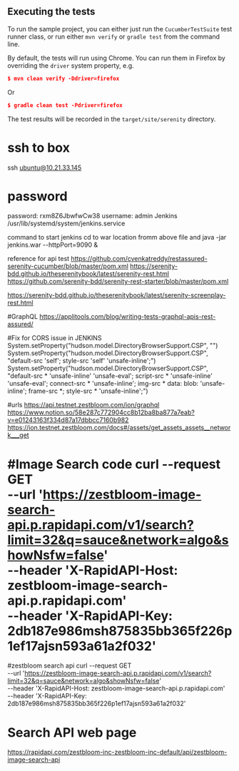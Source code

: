 ## Executing the tests
To run the sample project, you can either just run the `CucumberTestSuite` test runner class, or run either `mvn verify` or `gradle test` from the command line.

By default, the tests will run using Chrome. You can run them in Firefox by overriding the `driver` system property, e.g.
```json
$ mvn clean verify -Ddriver=firefox
```
Or
```json
$ gradle clean test -Pdriver=firefox
```

The test results will be recorded in the `target/site/serenity` directory.
# ssh to box
ssh ubuntu@10.21.33.145
# password
password: rxm8Z6JbwfwCw38
username: admin
Jenkins
/usr/lib/systemd/system/jenkins.service

command to start jenkins 
 cd to war location fromm above file and
 java -jar jenkins.war --httpPort=9090 &


reference for api test
https://github.com/cvenkatreddy/restassured-serenity-cucumber/blob/master/pom.xml
https://serenity-bdd.github.io/theserenitybook/latest/serenity-rest.html
  https://github.com/serenity-bdd/serenity-rest-starter/blob/master/pom.xml

https://serenity-bdd.github.io/theserenitybook/latest/serenity-screenplay-rest.html


#GraphQL
https://applitools.com/blog/writing-tests-graphql-apis-rest-assured/

#Fix for CORS issue in JENKINS
System.setProperty("hudson.model.DirectoryBrowserSupport.CSP", "")
System.setProperty("hudson.model.DirectoryBrowserSupport.CSP", "default-src 'self'; style-src 'self' 'unsafe-inline';")
System.setProperty("hudson.model.DirectoryBrowserSupport.CSP", "default-src * 'unsafe-inline' 'unsafe-eval'; script-src * 'unsafe-inline' 'unsafe-eval'; connect-src * 'unsafe-inline'; img-src * data: blob: 'unsafe-inline'; frame-src *; style-src * 'unsafe-inline';")

#urls
https://api.testnet.zestbloom.com/ion/graphql
https://www.notion.so/58e287c772904cc8b12ba8ba877a7eab?v=e01243163f334d87a17dbbcc7160b982       
https://ion.testnet.zestbloom.com/docs#/assets/get_assets_assets__network___get 


#Image Search code
curl --request GET \
--url 'https://zestbloom-image-search-api.p.rapidapi.com/v1/search?limit=32&q=sauce&network=algo&showNsfw=false' \
--header 'X-RapidAPI-Host: zestbloom-image-search-api.p.rapidapi.com' \
--header 'X-RapidAPI-Key: 2db187e986msh875835bb365f226p1ef17ajsn593a61a2f032'
=======
#zestbloom search api
curl --request GET \
--url 'https://zestbloom-image-search-api.p.rapidapi.com/v1/search?limit=32&q=sauce&network=algo&showNsfw=false' \
--header 'X-RapidAPI-Host: zestbloom-image-search-api.p.rapidapi.com' \
--header 'X-RapidAPI-Key: 2db187e986msh875835bb365f226p1ef17ajsn593a61a2f032'

# Search API web page
https://rapidapi.com/zestbloom-inc-zestbloom-inc-default/api/zestbloom-image-search-api
